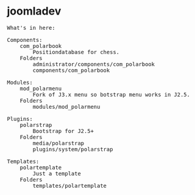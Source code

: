 joomladev
=========
<pre>What's in here:

Components:
	com_polarbook
		Positiondatabase for chess.
	Folders
		administrator/components/com_polarbook
		components/com_polarbook
		
Modules:
	mod_polarmenu
		Fork of J3.x menu so botstrap menu works in J2.5.
	Folders
		modules/mod_polarmenu
		
Plugins:
	polarstrap
		Bootstrap for J2.5+
	Folders
		media/polarstrap
		plugins/system/polarstrap
		
Templates:
	polartemplate
		Just a template
	Folders
		templates/polartemplate
</pre>